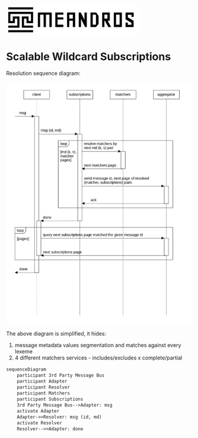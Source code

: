 <img alt="title" height="80" src="title.png"/>

# Scalable Wildcard Subscriptions

Resolution sequence diagram:

![dia-seq-subscription-resolution](dia-seq-subscription-resolution.png)

The above diagram is simplified, it hides:
1. message metadata values segmentation and matches against every lexeme
2. 4 different matchers services - includes/excludes x complete/partial

```mermaid
sequenceDiagram
    participant 3rd Party Message Bus
    participant Adapter
    participant Resolver
    participant Matchers
    participant Subscriptions
    3rd Party Message Bus-->Adapter: msg
    activate Adapter
    Adapter->>Resolver: msg (id, md) 
    activate Resolver
    Resolver-->>Adapter: done
```